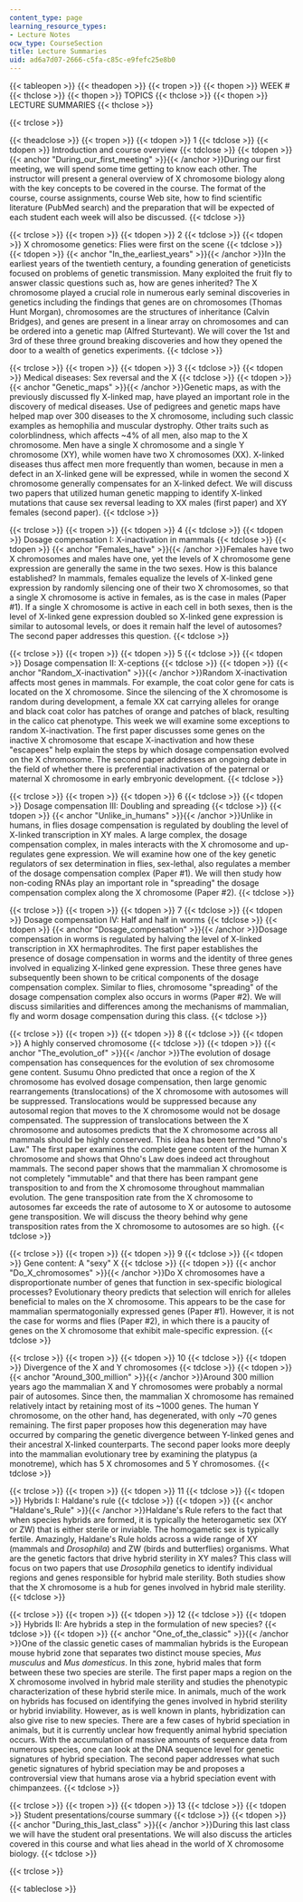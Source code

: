 ```yaml
---
content_type: page
learning_resource_types:
- Lecture Notes
ocw_type: CourseSection
title: Lecture Summaries
uid: ad6a7d07-2666-c5fa-c85c-e9fefc25e8b0
---
```


{{< tableopen >}}
{{< theadopen >}}
{{< tropen >}}
{{< thopen >}}
WEEK #
{{< thclose >}}
{{< thopen >}}
TOPICS
{{< thclose >}}
{{< thopen >}}
LECTURE SUMMARIES
{{< thclose >}}

{{< trclose >}}

{{< theadclose >}}
{{< tropen >}}
{{< tdopen >}}
1
{{< tdclose >}}
{{< tdopen >}}
Introduction and course overview
{{< tdclose >}}
{{< tdopen >}}
{{< anchor "During_our_first_meeting" >}}{{< /anchor >}}During our first meeting, we will spend some time getting to know each other. The instructor will present a general overview of X chromosome biology along with the key concepts to be covered in the course. The format of the course, course assignments, course Web site, how to find scientific literature (PubMed search) and the preparation that will be expected of each student each week will also be discussed.
{{< tdclose >}}

{{< trclose >}}
{{< tropen >}}
{{< tdopen >}}
2
{{< tdclose >}}
{{< tdopen >}}
X chromosome genetics: Flies were first on the scene
{{< tdclose >}}
{{< tdopen >}}
{{< anchor "In_the_earliest_years" >}}{{< /anchor >}}In the earliest years of the twentieth century, a founding generation of geneticists focused on problems of genetic transmission. Many exploited the fruit fly to answer classic questions such as, how are genes inherited? The X chromosome played a crucial role in numerous early seminal discoveries in genetics including the findings that genes are on chromosomes (Thomas Hunt Morgan), chromosomes are the structures of inheritance (Calvin Bridges), and genes are present in a linear array on chromosomes and can be ordered into a genetic map (Alfred Sturtevant). We will cover the 1st and 3rd of these three ground breaking discoveries and how they opened the door to a wealth of genetics experiments.
{{< tdclose >}}

{{< trclose >}}
{{< tropen >}}
{{< tdopen >}}
3
{{< tdclose >}}
{{< tdopen >}}
Medical diseases: Sex reversal and the X
{{< tdclose >}}
{{< tdopen >}}
{{< anchor "Genetic_maps" >}}{{< /anchor >}}Genetic maps, as with the previously discussed fly X-linked map, have played an important role in the discovery of medical diseases. Use of pedigrees and genetic maps have helped map over 300 diseases to the X chromosome, including such classic examples as hemophilia and muscular dystrophy. Other traits such as colorblindness, which affects ~4% of all men, also map to the X chromosome. Men have a single X chromosome and a single Y chromosome (XY), while women have two X chromosomes (XX). X-linked diseases thus affect men more frequently than women, because in men a defect in an X-linked gene will be expressed, while in women the second X chromosome generally compensates for an X-linked defect. We will discuss two papers that utilized human genetic mapping to identify X-linked mutations that cause sex reversal leading to XX males (first paper) and XY females (second paper).
{{< tdclose >}}

{{< trclose >}}
{{< tropen >}}
{{< tdopen >}}
4
{{< tdclose >}}
{{< tdopen >}}
Dosage compensation I: X-inactivation in mammals
{{< tdclose >}}
{{< tdopen >}}
{{< anchor "Females_have" >}}{{< /anchor >}}Females have two X chromosomes and males have one, yet the levels of X chromosome gene expression are generally the same in the two sexes. How is this balance established? In mammals, females equalize the levels of X-linked gene expression by randomly silencing one of their two X chromosomes, so that a single X chromosome is active in females, as is the case in males (Paper #1). If a single X chromosome is active in each cell in both sexes, then is the level of X-linked gene expression doubled so X-linked gene expression is similar to autosomal levels, or does it remain half the level of autosomes? The second paper addresses this question.
{{< tdclose >}}

{{< trclose >}}
{{< tropen >}}
{{< tdopen >}}
5
{{< tdclose >}}
{{< tdopen >}}
Dosage compensation II: X-ceptions
{{< tdclose >}}
{{< tdopen >}}
{{< anchor "Random_X-inactivation" >}}{{< /anchor >}}Random X-inactivation affects most genes in mammals. For example, the coat color gene for cats is located on the X chromosome. Since the silencing of the X chromosome is random during development, a female XX cat carrying alleles for orange and black coat color has patches of orange and patches of black, resulting in the calico cat phenotype. This week we will examine some exceptions to random X-inactivation. The first paper discusses some genes on the inactive X chromosome that escape X-inactivation and how these "escapees" help explain the steps by which dosage compensation evolved on the X chromosome. The second paper addresses an ongoing debate in the field of whether there is preferential inactivation of the paternal or maternal X chromosome in early embryonic development.
{{< tdclose >}}

{{< trclose >}}
{{< tropen >}}
{{< tdopen >}}
6
{{< tdclose >}}
{{< tdopen >}}
Dosage compensation III: Doubling and spreading
{{< tdclose >}}
{{< tdopen >}}
{{< anchor "Unlike_in_humans" >}}{{< /anchor >}}Unlike in humans, in flies dosage compensation is regulated by doubling the level of X-linked transcription in XY males. A large complex, the dosage compensation complex, in males interacts with the X chromosome and up-regulates gene expression. We will examine how one of the key genetic regulators of sex determination in flies, sex-lethal, also regulates a member of the dosage compensation complex (Paper #1). We will then study how non-coding RNAs play an important role in "spreading" the dosage compensation complex along the X chromosome (Paper #2).
{{< tdclose >}}

{{< trclose >}}
{{< tropen >}}
{{< tdopen >}}
7
{{< tdclose >}}
{{< tdopen >}}
Dosage compensation IV: Half and half in worms
{{< tdclose >}}
{{< tdopen >}}
{{< anchor "Dosage_compensation" >}}{{< /anchor >}}Dosage compensation in worms is regulated by halving the level of X-linked transcription in XX hermaphrodites. The first paper establishes the presence of dosage compensation in worms and the identity of three genes involved in equalizing X-linked gene expression. These three genes have subsequently been shown to be critical components of the dosage compensation complex. Similar to flies, chromosome "spreading" of the dosage compensation complex also occurs in worms (Paper #2). We will discuss similarities and differences among the mechanisms of mammalian, fly and worm dosage compensation during this class.
{{< tdclose >}}

{{< trclose >}}
{{< tropen >}}
{{< tdopen >}}
8
{{< tdclose >}}
{{< tdopen >}}
A highly conserved chromosome
{{< tdclose >}}
{{< tdopen >}}
{{< anchor "The_evolution_of" >}}{{< /anchor >}}The evolution of dosage compensation has consequences for the evolution of sex chromosome gene content. Susumu Ohno predicted that once a region of the X chromosome has evolved dosage compensation, then large genomic rearrangements (translocations) of the X chromosome with autosomes will be suppressed. Translocations would be suppressed because any autosomal region that moves to the X chromosome would not be dosage compensated. The suppression of translocations between the X chromosome and autosomes predicts that the X chromosome across all mammals should be highly conserved. This idea has been termed "Ohno's Law." The first paper examines the complete gene content of the human X chromosome and shows that Ohno's Law does indeed act throughout mammals. The second paper shows that the mammalian X chromosome is not completely "immutable" and that there has been rampant gene transposition to and from the X chromosome throughout mammalian evolution. The gene transposition rate from the X chromosome to autosomes far exceeds the rate of autosome to X or autosome to autosome gene transposition. We will discuss the theory behind why gene transposition rates from the X chromosome to autosomes are so high.
{{< tdclose >}}

{{< trclose >}}
{{< tropen >}}
{{< tdopen >}}
9
{{< tdclose >}}
{{< tdopen >}}
Gene content: A "sexy" X
{{< tdclose >}}
{{< tdopen >}}
{{< anchor "Do_X_chromosomes" >}}{{< /anchor >}}Do X chromosomes have a disproportionate number of genes that function in sex-specific biological processes? Evolutionary theory predicts that selection will enrich for alleles beneficial to males on the X chromosome. This appears to be the case for mammalian spermatogonially expressed genes (Paper #1). However, it is not the case for worms and flies (Paper #2), in which there is a paucity of genes on the X chromosome that exhibit male-specific expression.
{{< tdclose >}}

{{< trclose >}}
{{< tropen >}}
{{< tdopen >}}
10
{{< tdclose >}}
{{< tdopen >}}
Divergence of the X and Y chromosomes
{{< tdclose >}}
{{< tdopen >}}
{{< anchor "Around_300_million" >}}{{< /anchor >}}Around 300 million years ago the mammalian X and Y chromosomes were probably a normal pair of autosomes. Since then, the mammalian X chromosome has remained relatively intact by retaining most of its ~1000 genes. The human Y chromosome, on the other hand, has degenerated, with only ~70 genes remaining. The first paper proposes how this degeneration may have occurred by comparing the genetic divergence between Y-linked genes and their ancestral X-linked counterparts. The second paper looks more deeply into the mammalian evolutionary tree by examining the platypus (a monotreme), which has 5 X chromosomes and 5 Y chromosomes.
{{< tdclose >}}

{{< trclose >}}
{{< tropen >}}
{{< tdopen >}}
11
{{< tdclose >}}
{{< tdopen >}}
Hybrids I: Haldane's rule
{{< tdclose >}}
{{< tdopen >}}
{{< anchor "Haldane's_Rule" >}}{{< /anchor >}}Haldane's Rule refers to the fact that when species hybrids are formed, it is typically the heterogametic sex (XY or ZW) that is either sterile or inviable. The homogametic sex is typically fertile. Amazingly, Haldane's Rule holds across a wide range of XY (mammals and _Drosophila_) and ZW (birds and butterflies) organisms. What are the genetic factors that drive hybrid sterility in XY males? This class will focus on two papers that use _Drosophila_ genetics to identify individual regions and genes responsible for hybrid male sterility. Both studies show that the X chromosome is a hub for genes involved in hybrid male sterility.
{{< tdclose >}}

{{< trclose >}}
{{< tropen >}}
{{< tdopen >}}
12
{{< tdclose >}}
{{< tdopen >}}
Hybrids II: Are hybrids a step in the formulation of new species?
{{< tdclose >}}
{{< tdopen >}}
{{< anchor "One_of_the_classic" >}}{{< /anchor >}}One of the classic genetic cases of mammalian hybrids is the European mouse hybrid zone that separates two distinct mouse species, _Mus musculus_ and _Mus domesticus_. In this zone, hybrid males that form between these two species are sterile. The first paper maps a region on the X chromosome involved in hybrid male sterility and studies the phenotypic characterization of these hybrid sterile mice. In animals, much of the work on hybrids has focused on identifying the genes involved in hybrid sterility or hybrid inviability. However, as is well known in plants, hybridization can also give rise to new species. There are a few cases of hybrid speciation in animals, but it is currently unclear how frequently animal hybrid speciation occurs. With the accumulation of massive amounts of sequence data from numerous species, one can look at the DNA sequence level for genetic signatures of hybrid speciation. The second paper addresses what such genetic signatures of hybrid speciation may be and proposes a controversial view that humans arose via a hybrid speciation event with chimpanzees.
{{< tdclose >}}

{{< trclose >}}
{{< tropen >}}
{{< tdopen >}}
13
{{< tdclose >}}
{{< tdopen >}}
Student presentations/course summary
{{< tdclose >}}
{{< tdopen >}}
{{< anchor "During_this_last_class" >}}{{< /anchor >}}During this last class we will have the student oral presentations. We will also discuss the articles covered in this course and what lies ahead in the world of X chromosome biology.
{{< tdclose >}}

{{< trclose >}}

{{< tableclose >}}